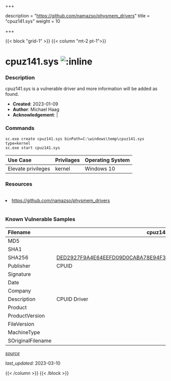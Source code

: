 +++

description = "https://github.com/namazso/physmem_drivers"
title = "cpuz141.sys"
weight = 10

+++


{{< block "grid-1" >}}
{{< column "mt-2 pt-1">}}


# cpuz141.sys ![:inline](/images/twitter_verified.png) 


### Description

cpuz141.sys is a vulnerable driver and more information will be added as found.

- **Created**: 2023-01-09
- **Author**: Michael Haag
- **Acknowledgement**:  | [](https://twitter.com/)

### Commands

```
sc.exe create cpuz141.sys binPath=C:\windows\temp\cpuz141.sys type=kernel
sc.exe start cpuz141.sys
```

| Use Case | Privilages | Operating System | 
|:---- | ---- | ---- |
| Elevate privileges | kernel | Windows 10 |

### Resources
<br>
<li><a href=" https://github.com/namazso/physmem_drivers"> https://github.com/namazso/physmem_drivers</a></li>
<br>

### Known Vulnerable Samples

| Filename | cpuz141.sys |
|:---- | ---- | 
| MD5 | <a href="https://www.virustotal.com/gui/file/"></a> |
| SHA1 | <a href="https://www.virustotal.com/gui/file/"></a> |
| SHA256 | <a href="https://www.virustotal.com/gui/file/DED2927F9A4E64EEFD09D0CABA78E94F309E3A6292841AE81D5528CAB109F95D">DED2927F9A4E64EEFD09D0CABA78E94F309E3A6292841AE81D5528CAB109F95D</a> |
| Publisher | CPUID |
| Signature |  |
| Date |  |
| Company |  |
| Description | CPUID Driver |
| Product |  |
| ProductVersion |  |
| FileVersion |  |
| MachineType |  |
| SOriginalFilename |  |



[*source*](https://github.com/magicsword-io/LOLDrivers/tree/main/yaml/cpuz141.sys.yml)

*last_updated:* 2023-03-10








{{< /column >}}
{{< /block >}}
